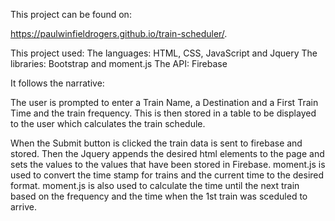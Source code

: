 This project can be found on:

https://paulwinfieldrogers.github.io/train-scheduler/.

This project used:
The languages: HTML, CSS, JavaScript and Jquery
The libraries: Bootstrap and moment.js
The API: Firebase

It follows the narrative:

The user is prompted to enter a Train Name, a Destination and a First Train Time and the train frequency.  This is then stored in a table to be displayed to the user which calculates the train schedule.

When the Submit button is clicked the train data is sent to firebase and stored. Then the Jquery appends the desired html elements to the page and sets the values to the values that have been stored in Firebase.  moment.js is used to convert the time stamp for trains and the current time to the desired format.  moment.js is also used to calculate the time until the next train based on the frequency and the time when the 1st train was sceduled to arrive.
